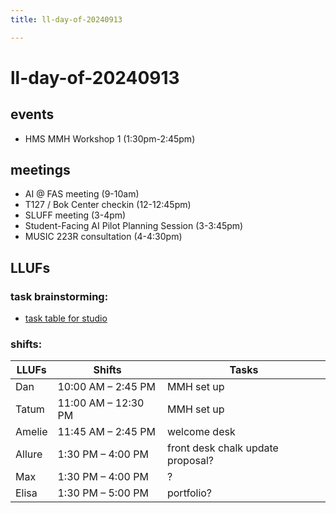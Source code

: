 ```yaml
---
title: ll-day-of-20240913

---
```


# ll-day-of-20240913


## events

* HMS MMH Workshop 1 (1:30pm-2:45pm)

## meetings

* AI @ FAS meeting (9-10am)
* T127 / Bok Center checkin (12-12:45pm)
* SLUFF meeting (3-4pm)
* Student-Facing AI Pilot Planning Session (3-3:45pm)
* MUSIC 223R consultation (4-4:30pm)

## LLUFs

### task brainstorming: 

* [task table for studio](https://airtable.com/appN3NB28TdhG2S7x/tblHsMq7e2MwOiqsd/viwAYqLBckEODBII1?blocks=hide)



### shifts:

| LLUFs   | Shifts         | Tasks |
|---------|----------------|-------|
| Dan     | 10:00 AM – 2:45 PM |    MMH set up   |
| Tatum   | 11:00 AM – 12:30 PM |   MMH set up    |
| Amelie  | 11:45 AM – 2:45 PM |   welcome desk    |
| Allure  | 1:30 PM – 4:00 PM   |   front desk chalk update proposal?    |
| Max     | 1:30 PM – 4:00 PM   |   ?    |
| Elisa   | 1:30 PM – 5:00 PM   |    portfolio?   |

